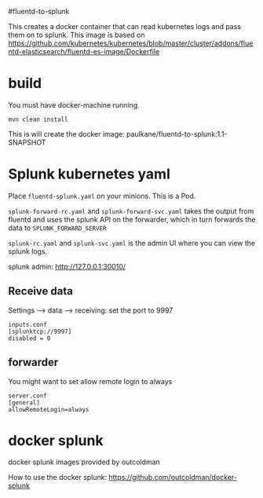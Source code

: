 #fluentd-to-splunk

This creates a docker container that can read kubernetes logs and pass them on to splunk. This image is based on https://github.com/kubernetes/kubernetes/blob/master/cluster/addons/fluentd-elasticsearch/fluentd-es-image/Dockerfile

# build

You must have docker-machine running.


 ```mvn clean install```

This is will create the docker image: paulkane/fluentd-to-splunk:1.1-SNAPSHOT


# Splunk kubernetes yaml

Place ```fluentd-splunk.yaml``` on your minions. This is a Pod.

```splunk-forward-rc.yaml``` and ```splunk-forward-svc.yaml``` takes the output from fluentd and uses the splunk API on the forwarder, which in turn forwards the data to ```SPLUNK_FORWARD_SERVER```

```splunk-rc.yaml``` and ```splunk-svc.yaml``` is the admin UI where you can view the splunk logs.

splunk admin: http://127.0.0.1:30010/

## Receive data

Settings --> data --> receiving:  set the port to 9997

```
inputs.conf
[splunktcp://9997]
disabled = 0
```

## forwarder

You might want to set allow remote login to always

```
server.conf
[general]
allowRemoteLogin=always
```


# docker splunk
 docker splunk images provided by outcoldman

 How to use the docker splunk: https://github.com/outcoldman/docker-splunk

